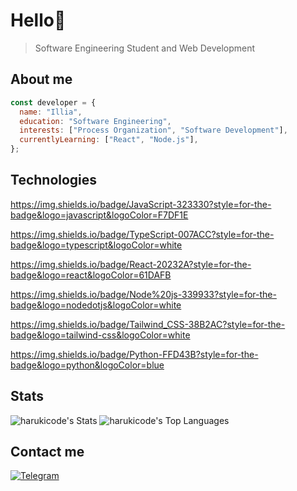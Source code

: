 # Hello👋

> Software Engineering Student and Web Development

## About me

```javascript
const developer = {
  name: "Illia",
  education: "Software Engineering",
  interests: ["Process Organization", "Software Development"],
  currentlyLearning: ["React", "Node.js"],
};
```

## Technologies

https://img.shields.io/badge/JavaScript-323330?style=for-the-badge&logo=javascript&logoColor=F7DF1E

https://img.shields.io/badge/TypeScript-007ACC?style=for-the-badge&logo=typescript&logoColor=white

https://img.shields.io/badge/React-20232A?style=for-the-badge&logo=react&logoColor=61DAFB

https://img.shields.io/badge/Node%20js-339933?style=for-the-badge&logo=nodedotjs&logoColor=white

https://img.shields.io/badge/Tailwind_CSS-38B2AC?style=for-the-badge&logo=tailwind-css&logoColor=white

https://img.shields.io/badge/Python-FFD43B?style=for-the-badge&logo=python&logoColor=blue

## Stats

![harukicode's Stats](https://github-readme-stats.vercel.app/api?username=harukicode&theme=tokyonight&show_icons=true&hide_border=false&count_private=true)
![harukicode's Top Languages](https://github-readme-stats.vercel.app/api/top-langs/?username=harukicode&theme=tokyonight&show_icons=true&hide_border=false&layout=compact)

## Contact me

[![Telegram](https://img.shields.io/badge/-Telegram-26A5E4?style=flat-square&logo=telegram&logoColor=white)](https://t.me/@katizen)


<!-- This README was created with ♥ -->
